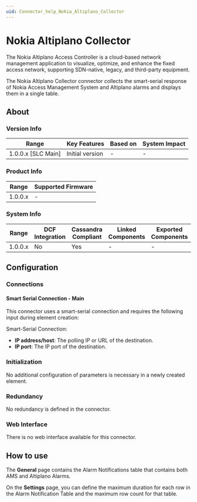 ```yaml
---
uid: Connector_help_Nokia_Altiplano_Collector
---
```


# Nokia Altiplano Collector

The Nokia Altiplano Access Controller is a cloud-based network management application to visualize, optimize, and enhance the fixed access network, supporting SDN-native, legacy, and third-party equipment.

The Nokia Altiplano Collector connector collects the smart-serial response of Nokia Access Management System and Altiplano alarms and displays them in a single table.

## About

### Version Info

| **Range**            | **Key Features** | **Based on** | **System Impact** |
|----------------------|------------------|--------------|-------------------|
| 1.0.0.x \[SLC Main\] | Initial version  | \-           | \-                |

### Product Info

| **Range** | **Supported Firmware** |
|-----------|------------------------|
| 1.0.0.x   | \-                     |

### System Info

| **Range** | **DCF Integration** | **Cassandra Compliant** | **Linked Components** | **Exported Components** |
|-----------|---------------------|-------------------------|-----------------------|-------------------------|
| 1.0.0.x   | No                  | Yes                     | \-                    | \-                      |

## Configuration

### Connections

#### Smart Serial Connection - Main

This connector uses a smart-serial connection and requires the following input during element creation:

Smart-Serial Connection:

- **IP address/host**: The polling IP or URL of the destination.
- **IP port**: The IP port of the destination.

### Initialization

No additional configuration of parameters is necessary in a newly created element.

### Redundancy

No redundancy is defined in the connector.

### Web Interface

There is no web interface available for this connector.

## How to use

The **General** page contains the Alarm Notifications table that contains both AMS and Altiplano Alarms.

On the **Settings** page, you can define the maximum duration for each row in the Alarm Notification Table and the maximum row count for that table.
